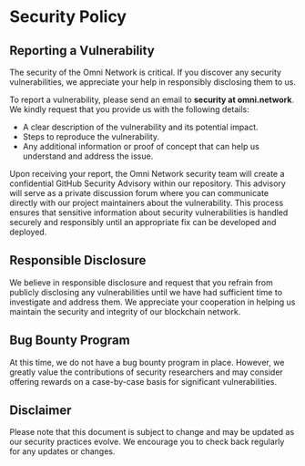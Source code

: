 # Security Policy

## Reporting a Vulnerability

The security of the Omni Network is critical. If you discover any security vulnerabilities, we appreciate your help in responsibly disclosing them to us.

To report a vulnerability, please send an email to **security at omni.network**. We kindly request that you provide us with the following details:

- A clear description of the vulnerability and its potential impact.
- Steps to reproduce the vulnerability.
- Any additional information or proof of concept that can help us understand and address the issue.

Upon receiving your report, the Omni Network security team will create a confidential GitHub Security Advisory within our repository. This advisory will serve as a private discussion forum where you can communicate directly with our project maintainers about the vulnerability. This process ensures that sensitive information about security vulnerabilities is handled securely and responsibly until an appropriate fix can be developed and deployed.

## Responsible Disclosure

We believe in responsible disclosure and request that you refrain from publicly disclosing any vulnerabilities until we have had sufficient time to investigate and address them. We appreciate your cooperation in helping us maintain the security and integrity of our blockchain network.

## Bug Bounty Program

At this time, we do not have a bug bounty program in place. However, we greatly value the contributions of security researchers and may consider offering rewards on a case-by-case basis for significant vulnerabilities.

## Disclaimer

Please note that this document is subject to change and may be updated as our security practices evolve. We encourage you to check back regularly for any updates or changes.
